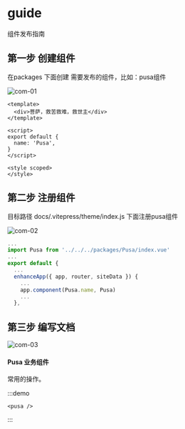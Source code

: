 <!--
 * @Descripttion: 
 * @Author: liugang
 * @Date: 2022-08-21 17:40:36
 * @LastEditors: liugang
 * @LastEditTime: 2022-08-26 23:27:09
-->
# guide

组件发布指南

## 第一步 创建组件
在packages 下面创建 需要发布的组件，比如：pusa组件

![com-01](https://user-images.githubusercontent.com/22477383/185797226-a9f5ed74-fb50-41c8-8fa3-8e1d3b401f97.jpeg)


```vue
<template>
  <div>菩萨，救苦救难，救世主</div>
</template>

<script>
export default {
  name: 'Pusa',
}
</script>

<style scoped>
</style>
```

## 第二步 注册组件

目标路径  docs/.vitepress/theme/index.js  下面注册pusa组件

![com-02](https://user-images.githubusercontent.com/22477383/185797240-330aa418-dd65-4500-8d36-1ccad51e8bc6.jpeg)

```javascript
...
import Pusa from '../../../packages/Pusa/index.vue'
...
export default {
  ...
  enhanceApp({ app, router, siteData }) {
    ...
    app.component(Pusa.name, Pusa)
    ...
  },
```

## 第三步 编写文档

![com-03](https://user-images.githubusercontent.com/22477383/185797250-cfe32e46-0272-4e1e-b86f-c641973daf6c.jpeg)

####  Pusa 业务组件

常用的操作。


:::demo

```vue
<pusa />
```

:::
